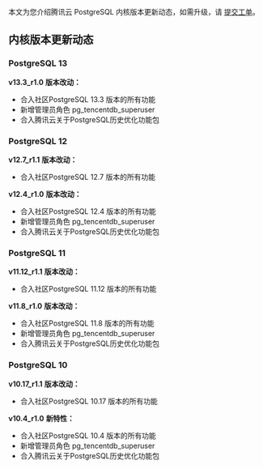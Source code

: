 ﻿本文为您介绍腾讯云 PostgreSQL 内核版本更新动态，如需升级，请 [提交工单](https://console.cloud.tencent.com/workorder/category)。

## 内核版本更新动态
###  PostgreSQL 13
	
**v13.3_r1.0**
**版本改动：**
- 合入社区PostgreSQL 13.3 版本的所有功能
- 新增管理员角色 pg_tencentdb_superuser
- 合入腾讯云关于PostgreSQL历史优化功能包

### PostgreSQL 12

**v12.7_r1.1**
**版本改动：**
- 合入社区PostgreSQL 12.7 版本的所有功能


**v12.4_r1.0**
**版本改动：**
- 合入社区PostgreSQL 12.4 版本的所有功能
- 新增管理员角色 pg_tencentdb_superuser
- 合入腾讯云关于PostgreSQL历史优化功能包

### PostgreSQL 11

**v11.12_r1.1**
**版本改动：**
- 合入社区PostgreSQL 11.12 版本的所有功能


**v11.8_r1.0**
**版本改动：**
- 合入社区PostgreSQL 11.8 版本的所有功能
- 新增管理员角色 pg_tencentdb_superuser
- 合入腾讯云关于PostgreSQL历史优化功能包

### PostgreSQL 10

**v10.17_r1.1**
**版本改动：**
- 合入社区PostgreSQL 10.17 版本的所有功能

**v10.4_r1.0**
**新特性：**
- 合入社区PostgreSQL 10.4 版本的所有功能
- 新增管理员角色 pg_tencentdb_superuser
- 合入腾讯云关于PostgreSQL历史优化功能包